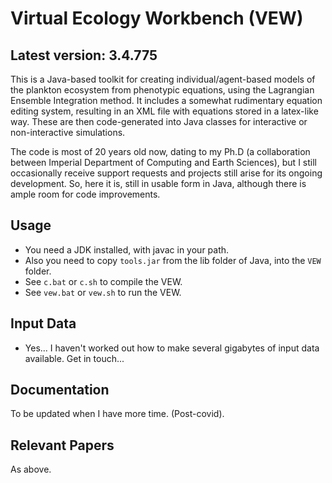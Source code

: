 # Virtual Ecology Workbench (VEW)
## Latest version: 3.4.775

This is a Java-based toolkit for creating individual/agent-based models of the plankton ecosystem from
phenotypic equations, using the Lagrangian Ensemble Integration method. It includes a somewhat rudimentary
equation editing system, resulting in an XML file with equations stored in a latex-like way. These are then
code-generated into Java classes for interactive or non-interactive simulations.

The code is most of 20 years old now, dating to my Ph.D (a collaboration between Imperial Department of Computing
and Earth Sciences), but I still occasionally receive support requests and projects still arise for its ongoing 
development. So, here it is, still in usable form in Java, although there is ample room for code improvements.

## Usage

* You need a JDK installed, with javac in your path.
* Also you need to copy `tools.jar` from the lib folder of Java, into the `VEW` folder.
* See `c.bat` or `c.sh` to compile the VEW.
* See `vew.bat` or `vew.sh` to run the VEW.

## Input Data

* Yes... I haven't worked out how to make several gigabytes of input data available. Get in touch...

## Documentation

To be updated when I have more time. (Post-covid).

## Relevant Papers

As above.

